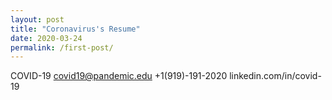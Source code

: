```yaml
---
layout: post
title: "Coronavirus's Resume"
date: 2020-03-24
permalink: /first-post/
---
```


COVID-19
covid19@pandemic.edu
+1(919)-191-2020
linkedin.com/in/covid-19
